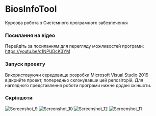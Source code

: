 # BiosInfoTool
Курсова робота з Системного програмного забезпечення
### Посилання на відео
Перейдіть за посиланням для перегляду можливостей програми: https://youtu.be/c1NPUDcK3YM
### Запуск проекту
Використовуючи середовище розробки Microsoft Visual Studio 2019 відкрийте проект, попередньо склонувавши цей репозіторій. Для наглядного представлення роботи програми нижче додані скіншоти.
### Скріншоти
![Screenshot_9](https://user-images.githubusercontent.com/91963796/209396139-da5046bc-b60b-46e3-a42d-c66e956e3541.jpg)
![Screenshot_10](https://user-images.githubusercontent.com/91963796/209396142-bd1277c3-afc1-4182-a11c-8a2ea8e625cd.jpg)
![Screenshot_12](https://user-images.githubusercontent.com/91963796/209396161-e41ce081-1351-435f-a530-8c02276b850c.jpg)
![Screenshot_11](https://user-images.githubusercontent.com/91963796/209396172-dbe67838-9bea-48f8-89b5-4972408f0ed2.jpg)


